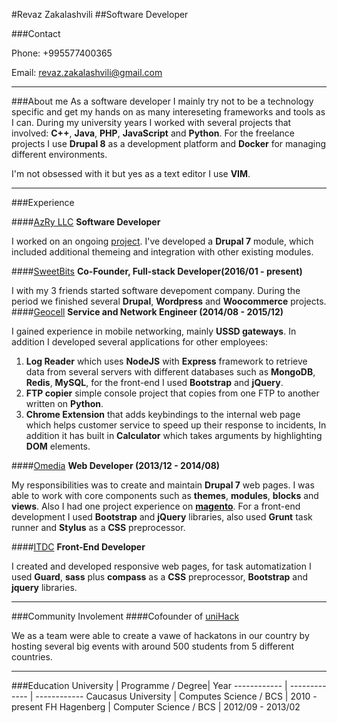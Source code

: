 #Revaz Zakalashvili
##Software Developer

###Contact

Phone: +995577400365

Email: <revaz.zakalashvili@gmail.com>

---

###About me
As a software developer I mainly try not to be a technology specific and get my hands on as many intereseting frameworks and tools as I can. During my university years I worked with several projects that involved: **C++**, **Java**, **PHP**, **JavaScript** and **Python**. For the freelance projects I use **Drupal 8** as a development platform and **Docker** for managing different environments.

I'm not obsessed with it but yes as a text editor I use **VIM**.

----
###Experience

####[AzRy LLC](http://azry.com/)
**Software Developer**

I worked on an ongoing [project](https://matsne.gov.ge/). I've developed a **Drupal 7** module, which included additional themeing and integration with other existing modules.

####[SweetBits](http://sweetbits.co)
**Co-Founder, Full-stack Developer(2016/01 - present)**

I with my 3 friends started software devepoment company. During the period we finished several **Drupal**, **Wordpress** and **Woocommerce** projects.
####[Geocell](http://geocell.ge) 
**Service and Network Engineer (2014/08 - 2015/12)**



I gained experience in mobile networking, mainly **USSD gateways**. In addition I developed several applications for other employees:

1.	**Log Reader** which uses **NodeJS** with **Express** framework to retrieve data from several servers with different databases such as **MongoDB**, **Redis**, **MySQL**, for the front-end I used **Bootstrap** and **jQuery**.
2.	**FTP copier** simple console project that copies from one FTP to another written on **Python**.
3.	**Chrome Extension** that adds keybindings to the internal web page which helps customer service to speed up their response to incidents, In addition it has built in **Calculator** which takes arguments by highlighting **DOM** elements.


####[Omedia](http://omedia.ge)
**Web Developer (2013/12 - 2014/08)**

My responsibilities was to create and maintain **Drupal 7** web pages. I was able to work with core components such as **themes**, **modules**, **blocks** and **views**. Also I had one project experience on **[magento](https://magento.com)**.
For a front-end development I used **Bootstrap** and **jQuery** libraries, also used **Grunt** task runner and **Stylus** as a **CSS** preprocessor.


####[ITDC](http://itdc.ge)
**Front-End Developer**

I created and developed responsive web pages, for task automatization I used **Guard**, **sass** plus  **compass** as a **CSS** preprocessor, **Bootstrap** and **jquery** libraries.

----
###Community Involement
####Cofounder of [uniHack](http://unihack.io)

We as a team were able to create a vawe of hackatons in our country by hosting several big events with around 500 students from 5 different countries.

----

###Education
University | Programme / Degree| Year
------------ | ------------- | ------------
Caucasus University | Computes Science / BCS | 2010 - present
FH Hagenberg | Computer Science / BCS  | 2012/09 - 2013/02

